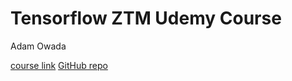 # Tensorflow ZTM Udemy Course

Adam Owada

[course link](https://www.udemy.com/course/tensorflow-developer-certificate-machine-learning-zero-to-mastery)
[GitHub repo](https://github.com/mrdbourke/tensorflow-deep-learning)
